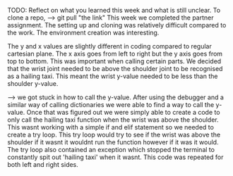 TODO: Reflect on what you learned this week and what is still unclear.
To clone a repo, --> git pull "the link"
This week we completed the partner assignment. The setting up and cloning was relatively difficult compared to the work. 
The environment creation was interesting.

The y and x values are slightly different in coding compared to regular cartesian plane. The x axis goes from left to right but the y axis goes from top to bottom. This was important when calling certain parts. 
We decided that the wrist joint needed to be above the shoulder joint to be recognised as a hailing taxi. 
This meant the wrist y-value needed to be less than the shoulder y-value.

--> we got stuck in how to call the y-value.
After using the debugger and a similar way of calling dictionaries we were able to find a way to call the y-value. 
Once that was figured out we were simply able to create a code to only call the hailing taxi function when the wrist was above the shoulder.
This wasnt working with a simple if and elif statement so we needed to create a try loop. 
This try loop would try to see if the wrist was above the shoulder if it wasnt it wouldnt run the function however if it was it would. 
The try loop also contained an exception which stopped the terminal to constantly spit out 'hailing taxi' when it wasnt.
This code was repeated for both left and right sides. 